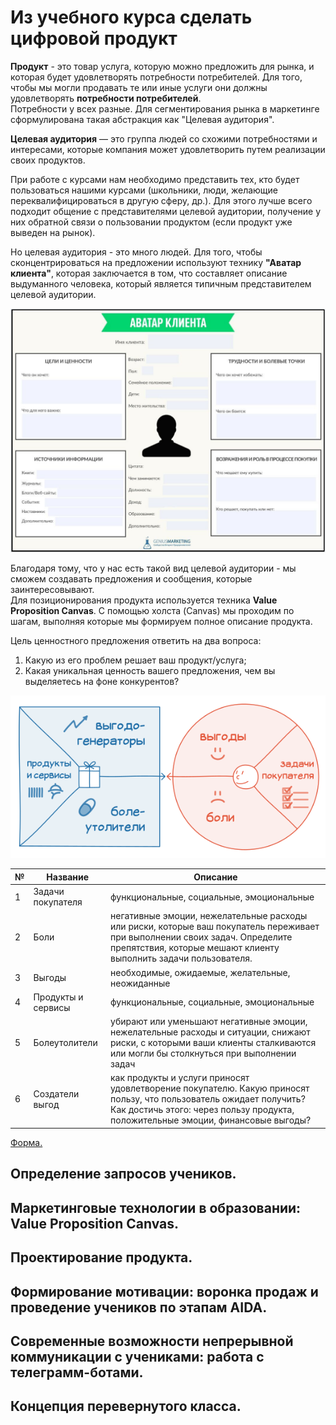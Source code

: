  # Из учебного курса сделать цифровой продукт
**Продукт** - это товар услуга, которую можно предложить для рынка, и которая будет удовлетворять потребности потребителей.
Для того, чтобы мы могли продавать те или иные услуги они должны удовлетворять **потребности потребителей**.  
Потребности у всех разные. Для сегментирования рынка в маркетинге сформулирована такая абстракция как "Целевая аудитория".  
  
**Целевая аудитория** — это группа людей со схожими потребностями и интересами, которые компания может удовлетворить путем реализации своих продуктов.  
  
При работе с курсами нам необходимо представить тех, кто будет пользоваться нашими курсами (школьники, люди, желающие переквалифицироваться в другую сферу, др.).  Для этого лучше всего подходит общение с представителями целевой аудитории, получение у них обратной связи о пользовании продуктом (если продукт уже выведен на рынок).  
  
Но целевая аудитория - это много людей. Для того, чтобы сконцентрироваться на предложении используют технику **"Аватар клиента"**, которая заключается в том, что составляет описание выдуманного человека, который является типичным представителем целевой аудитории.

<img src = "img/avatar.png">

Благодаря тому, что у нас есть такой вид целевой аудитории - мы сможем создавать предложения и сообщения, которые заинтересовывают.  
Для позиционирования продукта используется техника **Value Proposition Canvas**. С помощью холста (Canvas) мы проходим по шагам, выполняя которые мы формируем полное описание продукта.  

Цель ценностного предложения ответить на два вопроса:
1. Какую из его проблем решает ваш продукт/услуга;
2. Какая уникальная ценность вашего предложения, чем вы выделяетесь на фоне конкурентов? 

<img src = "img/vpc04.png">

|№|Название|Описание|
|---|---|---|
|1|Задачи покупателя|функциональные, социальные, эмоциональные|
|2|Боли|негативные эмоции, нежелательные расходы или риски, которые ваш покупатель переживает при выполнении своих задач. Определите препятствия, которые мешают клиенту выполнить задачи пользователя.|
|3|Выгоды|необходимые, ожидаемые, желательные, неожиданные |
|4|Продукты и сервисы|функциональные, социальные, эмоциональные|
|5|Болеутолители|убирают или уменьшают негативные эмоции, нежелательные расходы и ситуации, снижают риски, с которыми ваши клиенты сталкиваются или могли бы столкнуться при выполнении задач|
|6|Создатели выгод|как продукты и услуги приносят удовлетворение покупателю. Какую приносят пользу, что пользователь ожидает получить? Как достичь этого: через пользу продукта, положительные эмоции, финансовые выгоды?|

[Форма.](https://docs.google.com/document/d/1GxERUPSY_64mGYNj-DojGpz9D8BJvRo2hJt8hwP4pLI/edit?usp=sharing)

 ## Определение запросов учеников. 
 ## Маркетинговые технологии в образовании: Value Proposition Canvas. 
 ## Проектирование продукта. 
 ## Формирование мотивации: воронка продаж и проведение учеников по этапам AIDA. 
 ## Современные возможности непрерывной коммуникации с учениками: работа с телеграмм-ботами. 
 ## Концепция перевернутого класса.